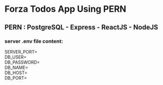 # Forza Todos App Using PERN

## PERN : PostgreSQL - Express - ReactJS - NodeJS

### server .env file content:

SERVER_PORT=  
DB_USER=  
DB_PASSWORD=  
DB_NAME=  
DB_HOST=  
DB_PORT=
